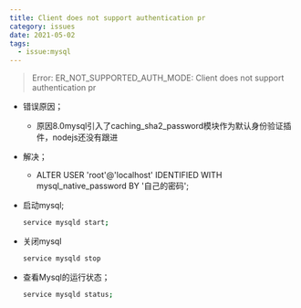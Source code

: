 ```yaml
---
title: Client does not support authentication pr
category: issues
date: 2021-05-02
tags:
  - issue:mysql
---
```


> Error: ER_NOT_SUPPORTED_AUTH_MODE: Client does not support authentication pr

- 错误原因；

  -  原因8.0mysql引入了caching_sha2_password模块作为默认身份验证插件，nodejs还没有跟进 

- 解决；

  -  ALTER USER 'root'@'localhost' IDENTIFIED WITH mysql_native_password BY '自己的密码'; 

- 启动mysql;

  ```bash
  service mysqld start;
  ```

- 关闭mysql

  ```bash
  service mysqld stop 
  ```

- 查看Mysql的运行状态；

  ```bash
  service mysqld status;
  ```

